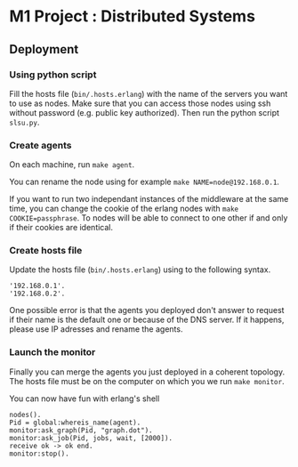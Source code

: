 # M1 Project : Distributed Systems

## Deployment

### Using python script

Fill the hosts file (```bin/.hosts.erlang```) with the name of the servers you want to use as nodes. Make sure that you can access those nodes using ssh without password (e.g. public key authorized). Then run the python script ```slsu.py```.

### Create agents

On each machine, run ```make agent```.

You can rename the node using for example ```make NAME=node@192.168.0.1```.

If you want to run two independant instances of the middleware at the same time, you can change the cookie of the erlang nodes with ```make COOKIE=passphrase```. To nodes will be able to connect to one other if and only if their cookies are identical.

### Create hosts file

Update the hosts file (```bin/.hosts.erlang```) using to the following syntax.
```
'192.168.0.1'.
'192.168.0.2'.
```
One possible error is that the agents you deployed don't answer to request if their name is the default one or because of the DNS server. If it happens, please use IP adresses and rename the agents.

### Launch the monitor

Finally you can merge the agents you just deployed in a coherent topology. The hosts file must be on the computer on which you we run ```make monitor```.

You can now have fun with erlang's shell
```
nodes().
Pid = global:whereis_name(agent).
monitor:ask_graph(Pid, "graph.dot").
monitor:ask_job(Pid, jobs, wait, [2000]).
receive ok -> ok end.
monitor:stop().
```
